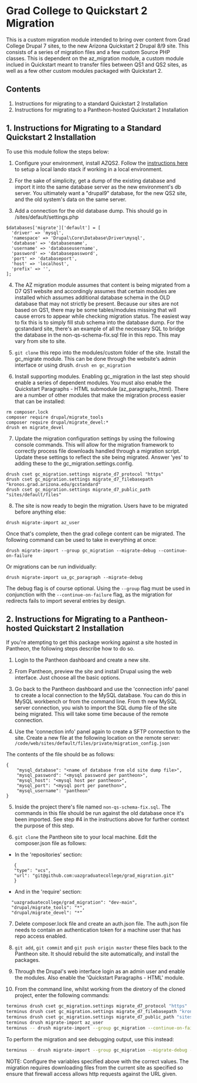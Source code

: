 # Grad College to Quickstart 2 Migration

This is a custom migration module intended to bring over content from Grad College Drupal 7 sites, to the new Arizona Quickstart 2 Drupal 8/9 site.
This consists of a series of migration files and a few custom Source PHP classes.
This is dependent on the az_migration module, a custom module inclued in Quickstart meant to transfer files between QS1 and QS2 sites, as well as a few other custom modules packaged with Quickstart 2.

## Contents

1. Instructions for migrating to a standard Quickstart 2 Installation
2. Instructions for migrating to a Pantheon-hosted Quickstart 2 Installation

## 1. Instructions for Migrating to a Standard Quickstart 2 Installation

To use this module follow the steps below:

1. Configure your environment, install AZQS2. Follow the [instructions here](https://github.com/az-digital/az_quickstart/blob/main/CONTRIBUTING.md#local-development) to setup a local lando stack if working in a local environment.

2. For the sake of simplicity, get a dump of the existing database and import it into the same database server as the new environment's db server. You ultimately want a "drupal9" database, for the new QS2 site, and the old system's data on the same server.

3. Add a connection for the old database dump. This should go in /sites/default/settings.php

  ```
  $databases['migrate']['default'] = [
    'driver' => 'mysql',
    'namespace' => 'Drupal\Core\Database\Driver\mysql',
    'database' => 'databasename',
    'username' => 'databaseusername',
    'password' => 'databasepassword',
    'port' => 'databaseport',
    'host' => 'localhost',
    'prefix' => '',
  ];
  ```

4. The AZ migration module assumes that content is being migrated from a D7 QS1 website and accordingly assumes that certain modules are installed which assumes additional database schema in the OLD database that may not strictly be present. Because our sites are not based on QS1, there may be some tables/modules missing that will cause errors to appear while checking migration status. The easiest way to fix this is to simply fill stub schema into the database dump. For the gcstandard site, there's an example of all the necessary SQL to bridge the database in the non-qs-schema-fix.sql file in this repo. This may vary from site to site.

5. `git clone` this repo into the modules/custom folder of the site. Install the gc_migrate module. This can be done through the website's admin interface or using drush.
`drush en gc_migration`

6. Install supporting modules. Enabling gc_migration in the last step should enable a series of dependent modules. You must also enable the Quickstart Paragraphs - HTML submodule (az_paragraphs_html). There are a number of other modules that make the migration process easier that can be installed:
```
rm composer.lock
composer require drupal/migrate_tools
composer require drupal/migrate_devel:*
drush en migrate_devel
```

7. Update the migration configuration settings by using the following console commands. This will allow for the migration framework to correctly process file downloads handled through a migration script. Update these settings to reflect the site being migrated. Answer 'yes' to adding these to the gc_migration.settings.config.
```
drush cset gc_migration.settings migrate_d7_protocol "https"
drush cset gc_migration.settings migrate_d7_filebasepath "kronos.grad.arizona.edu/gcstandard"
drush cset gc_migration.settings migrate_d7_public_path "sites/default/files"
```

8. The site is now ready to begin the migration. Users have to be migrated before anything else:
```
drush migrate-import az_user
```
Once that's complete, then the grad college content can be migrated. The following command can be used to take in everything at once:
```
drush migrate-import --group gc_migration --migrate-debug --continue-on-failure
```

Or migrations can be run individually:
```
drush migrate-import ua_gc_paragraph --migrate-debug
```

The debug flag is of course optional. Using the `--group` flag must be used in conjunction with the `--continue-on-failure` flag, as the migration for redirects fails to import several entries by design.

## 2. Instructions for Migrating to a Pantheon-hosted Quickstart 2 Installation

If you're atempting to get this package working against a site hosted in Pantheon, the following steps describe how to do so.

1. Login to the Pantheon dashboard and create a new site.

2. From Pantheon, preview the site and install Drupal using the web interface. Just choose all the basic options.

3. Go back to the Pantheon dashboard and use the 'connection info' panel to create a local connection to the MySQL database. You can do this in MySQL workbench or from the command line. From th new MySQL server connection, you wish to import the SQL dump file of the site being migrated. This will take some time because of the remote connection.

4. Use the 'connection info' panel again to create a SFTP connection to the site. Create a new file at the following location on the remote server:
`/code/web/sites/default/files/private/migration_config.json`

The contents of the file should be as follows:

```
{
	"mysql_database": "<name of database from old site dump file>",
	"mysql_password": "<mysql password per pantheon>",
	"mysql_host": "<mysql host per pantheon>",
	"mysql_port": "<mysql port per panethon>",
	"mysql_username": "pantheon"
}
```

5. Inside the project there's file named `non-qs-schema-fix.sql`. The commands in this file should be run against the old database once it's been imported. See step #4 in the instructions above for further context the purpose of this step.

6. `git clone` the Pantheon site to your local machine. Edit the composer.json file as follows:

 - In the 'repositories' section: 
 ```
    {
    "type": "vcs",
    "url": "git@github.com:uazgraduatecollege/grad_migration.git"
    }
  ```
 - And in the 'require' section:
  ```
    "uazgraduatecollege/grad_migration": "dev-main",
    "drupal/migrate_tools": "*",
    "drupal/migrate_devel": "*" 
  ```

7. Delete composer.lock file and create an auth.json file. The auth.json file needs to contain an authentication token for a machine user that has repo access enabled.

8. `git add`, `git commit` and `git push origin master` these files back to the Pantheon site. It should rebuild the site automatically, and install the packages.

9. Through the Drupal's web interface login as an admin user and enable the modules. Also enable the 'Quickstart Paragraphs - HTML' module.

10. From the command line, whilst working from the diretory of the cloned project, enter the following commands:
```sh
terminus drush cset gc_migration.settings migrate_d7_protocol "https"
terminus drush cset gc_migration.settings migrate_d7_filebasepath "kronos.grad.arizona.edu/gcstandard"
terminus drush cset gc_migration.settings migrate_d7_public_path "sites/default/files"
terminus drush migrate-import az_user
terminus -- drush migrate-import --group gc_migration --continue-on-failure
```

To perform the migration and see debugging output, use this instead:
```sh
terminus -- drush migrate-import --group gc_migration --migrate-debug --continue-on-failure
```

NOTE: Configure the variables specified above with the correct values. The migration requires downloading files from the current site as specified so
ensure that firewall access allows http requests against the URL given.


